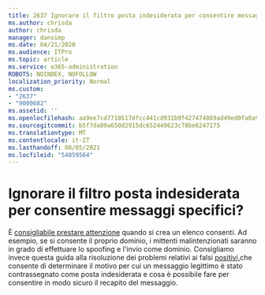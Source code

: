 ```yaml
---
title: 2637 Ignorare il filtro posta indesiderata per consentire messaggi specifici?
ms.author: chrisda
author: chrisda
manager: dansimp
ms.date: 04/21/2020
ms.audience: ITPro
ms.topic: article
ms.service: o365-administration
ROBOTS: NOINDEX, NOFOLLOW
localization_priority: Normal
ms.custom:
- "2637"
- "9000682"
ms.assetid: ''
ms.openlocfilehash: aa9ee7cd7710517dfcc441cd931b9f427474869ad49ed0fa0a91a06e06682ed7
ms.sourcegitcommit: b5f7da89a650d2915dc652449623c78be6247175
ms.translationtype: MT
ms.contentlocale: it-IT
ms.lasthandoff: 08/05/2021
ms.locfileid: "54059564"
---
```

# <a name="bypass-spam-filtering-to-allow-specific-messages"></a>Ignorare il filtro posta indesiderata per consentire messaggi specifici?

È [consigliabile prestare attenzione](https://docs.microsoft.com/exchange/troubleshoot/antispam/cautions-against-bypassing-spam-filters) quando si crea un elenco consenti. Ad esempio, se si consente il proprio dominio, i mittenti malintenzionati saranno in grado di effettuare lo spoofing e l'invio come dominio.  Consigliamo invece questa guida alla risoluzione dei problemi relativi ai falsi [positivi,](https://docs.microsoft.com/microsoft-365/security/office-365-security/anti-spam-protection)che consente di determinare il motivo per cui un messaggio legittimo è stato contrassegnato come posta indesiderata e cosa è possibile fare per consentire in modo sicuro il recapito del messaggio.
